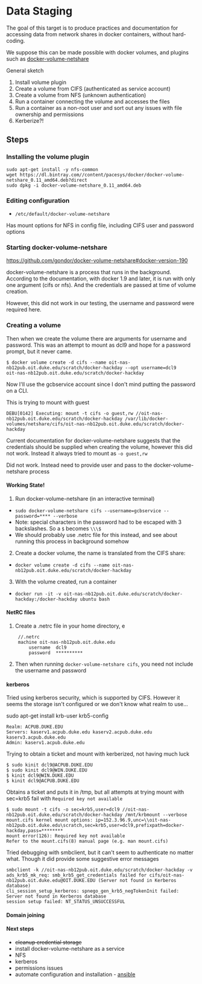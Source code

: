 # Data Staging

The goal of this target is to produce practices and documentation for accessing data from network shares in docker containers, without hard-coding.

We suppose this can be made possible with docker volumes, and plugins such as [docker-volume-netshare](https://github.com/gondor/docker-volume-netshare)

General sketch

1. Install volume plugin
2. Create a volume from CIFS (authenticated as service account)
3. Create a volume from NFS (unknown authentication)
4. Run a container connecting the volume and accesses the files
5. Run a container as a non-root user and sort out any issues with file ownership and permissions
6. Kerberize?!


## Steps

### Installing the volume plugin

    sudo apt-get install -y nfs-common
    wget https://dl.bintray.com//content/pacesys/docker/docker-volume-netshare_0.11_amd64.deb?direct
    sudo dpkg -i docker-volume-netshare_0.11_amd64.deb



### Editing configuration

- `/etc/default/docker-volume-netshare`

Has mount options for NFS in config file, including CIFS user and password options

### Starting docker-volume-netshare

https://github.com/gondor/docker-volume-netshare#docker-version-190

docker-volume-netshare is a process that runs in the background. According to the documentation, with docker 1.9 and later, it is run with only one argument (cifs or nfs). And the credentials are passed at time of volume creation.

However, this did not work in our testing, the username and password were required here.

### Creating a volume

Then when we create the volume there are arguments for username and password. This was an attempt to mount as dcl9 and hope for a password prompt, but it never came.

    $ docker volume create -d cifs --name oit-nas-nb12pub.oit.duke.edu/scratch/docker-hackday --opt username=dcl9
    oit-nas-nb12pub.oit.duke.edu/scratch/docker-hackday

Now I'll use the gcbservice account since I don't mind putting the password on a CLI.

This is trying to mount with guest

`DEBU[0142] Executing: mount -t cifs -o guest,rw //oit-nas-nb12pub.oit.duke.edu/scratch/docker-hackday /var/lib/docker-volumes/netshare/cifs/oit-nas-nb12pub.oit.duke.edu/scratch/docker-hackday`

Current documentation for docker-volume-netshare suggests that the credentials should be supplied when creating the volume, however this did not work. Instead it always tried to mount as `-o guest,rw`

Did not work. Instead need to provide user and pass to the docker-volume-netshare process

#### Working State!

1. Run docker-volume-netshare (in an interactive terminal)
  - `sudo docker-volume-netshare cifs --username=gcbservice --password=**** --verbose`
  - Note: special characters in the password had to be escaped with 3 backslashes. So a `$` becomes `\\\$`
  - We should probably use .netrc file for this instead, and see about running this process in background somehow
2. Create a docker volume, the name is translated from the CIFS share:
  - `docker volume create -d cifs --name oit-nas-nb12pub.oit.duke.edu/scratch/docker-hackday`
3. With the volume created, run a container
  - `docker run -it -v oit-nas-nb12pub.oit.duke.edu/scratch/docker-hackday:/docker-hackday ubuntu bash`

#### NetRC files

1. Create a .netrc file in your home directory, e

        //.netrc
        machine oit-nas-nb12pub.oit.duke.edu
            username  dcl9
            password  **********

2. Then when running `docker-volume-netshare cifs`, you need not include the username and password

#### kerberos

Tried using kerberos security, which is supported by CIFS. However it seems the storage isn't configured or we don't know what realm to use...

sudo apt-get install krb-user krb5-config

    Realm: ACPUB.DUKE.EDU
    Servers: kaserv1.acpub.duke.edu kaserv2.acpub.duke.edu kaserv3.acpub.duke.edu
    Admin: kaserv1.acpub.duke.edu

Trying to obtain a ticket and mount with kerberized, not having much luck

    $ sudo kinit dcl9@ACPUB.DUKE.EDU
    $ sudo kinit dcl9@WIN.DUKE.EDU
    $ kinit dcl9@WIN.DUKE.EDU
    $ kinit dcl9@ACPUB.DUKE.EDU

Obtains a ticket and puts it in /tmp, but all attempts at trying mount with sec=krb5 fail with `Required key not available`

    $ sudo mount -t cifs -o sec=krb5,user=dcl9 //oit-nas-nb12pub.oit.duke.edu/scratch/docker-hackday /mnt/krbmount --verbose
    mount.cifs kernel mount options: ip=152.3.96.9,unc=\\oit-nas-nb12pub.oit.duke.edu\scratch,sec=krb5,user=dcl9,prefixpath=docker-hackday,pass=********
    mount error(126): Required key not available
    Refer to the mount.cifs(8) manual page (e.g. man mount.cifs)

Tried debugging with smbclient, but it can't seem to authenticate no matter what. Though it did provide some suggestive error messages

    smbclient -k //oit-nas-nb12pub.oit.duke.edu/scratch/docker-hackday -v
    ads_krb5_mk_req: smb_krb5_get_credentials failed for cifs/oit-nas-nb12pub.oit.duke.edu@OIT.DUKE.EDU (Server not found in Kerberos database)
    cli_session_setup_kerberos: spnego_gen_krb5_negTokenInit failed: Server not found in Kerberos database
    session setup failed: NT_STATUS_UNSUCCESSFUL

#### Domain joining

#### Next steps

- ~~cleanup credential storage~~
- install docker-volume-netshare as a service
- NFS
- kerberos
- permissions issues
- automate configuration and installation - [ansible](https://github.com/Duke-GCB/gcb-ansible/tree/docker-volumes)

